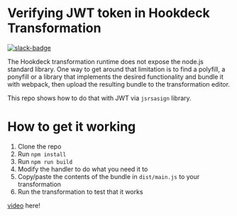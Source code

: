 # Verifying JWT token in Hookdeck Transformation

[slack-badge]: https://img.shields.io/badge/Slack-Hookdeck%20Developers-blue?logo=slack

[![slack-badge]](https://join.slack.com/t/hookdeckdevelopers/shared_invite/zt-yw7hlyzp-EQuO3QvdiBlH9Tz2KZg5MQ)

The Hookdeck transformation runtime does not expose the node.js standard library. One way to get around that limitation is to find a polyfill, a ponyfill or a library that implements the desired functionality and bundle it with webpack, then upload the resulting bundle to the transformation editor.

This repo shows how to do that with JWT via `jsrsasign` library.

# How to get it working

1. Clone the repo
2. Run `npm install`
3. Run `npm run build`
4. Modify the handler to do what you need it to
5. Copy/paste the contents of the bundle in `dist/main.js` to your transformation
6. Run the transformation to test that it works

[video](https://www.loom.com/share/86c7e6beea5844c9af52624cd9226a88) here!
